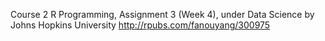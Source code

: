 Course 2 R Programming, Assignment 3 (Week 4), under Data Science by Johns Hopkins University
http://rpubs.com/fanouyang/300975